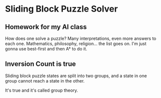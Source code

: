 # Sliding Block Puzzle Solver

## Homework for my AI class
How does one solve a puzzle? Many interpretations, even more answers to each one. Mathematics, philosophy, religion... the list goes on. I'm just gonna use best-first and then A* to do it.

## Inversion Count is true
Sliding block puzzle states are split into two groups, and a state in one group cannot reach a state in the other.

It's true and it's called group theory.
